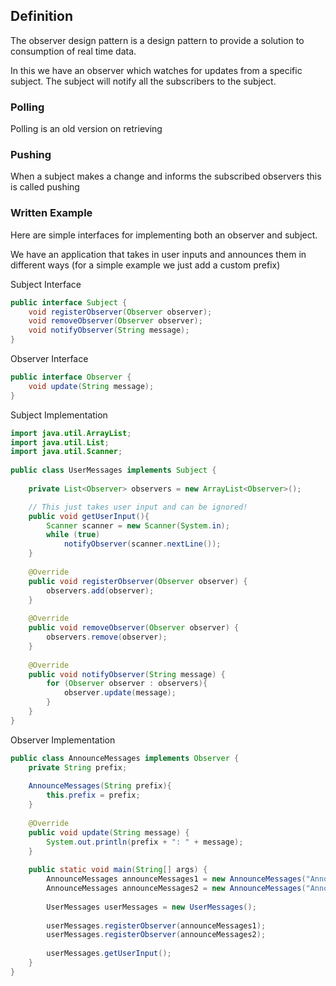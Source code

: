 ## Definition
The observer design pattern is a design pattern to provide a solution to consumption of real time data.

In this we have an observer which watches for updates from a specific subject. The subject will notify all the subscribers to the subject.
### Polling
Polling is an old version on retrieving 
### Pushing
When a subject makes a change and informs the subscribed observers this is called pushing
### Written Example
Here are simple interfaces for implementing both an observer and subject.

We have an application that takes in user inputs and announces them in different ways (for a simple example we just add a custom prefix)

Subject Interface
```java
public interface Subject {  
    void registerObserver(Observer observer);  
    void removeObserver(Observer observer);  
    void notifyObserver(String message);  
}
```

Observer Interface
```java
public interface Observer {  
    void update(String message);  
}
```

Subject Implementation
```java
import java.util.ArrayList;  
import java.util.List;  
import java.util.Scanner;  
  
public class UserMessages implements Subject {  
  
    private List<Observer> observers = new ArrayList<Observer>();  

	// This just takes user input and can be ignored!
    public void getUserInput(){  
        Scanner scanner = new Scanner(System.in);  
        while (true)  
            notifyObserver(scanner.nextLine());  
    }  
  
    @Override  
    public void registerObserver(Observer observer) {  
        observers.add(observer);  
    }  
  
    @Override  
    public void removeObserver(Observer observer) {  
        observers.remove(observer);  
    }  
  
    @Override  
    public void notifyObserver(String message) {  
        for (Observer observer : observers){  
            observer.update(message);  
        }  
    }  
}
```

Observer Implementation
```java
public class AnnounceMessages implements Observer {  
    private String prefix;  
  
    AnnounceMessages(String prefix){  
        this.prefix = prefix;  
    }  
  
    @Override  
    public void update(String message) {  
        System.out.println(prefix + ": " + message);  
    }  
  
    public static void main(String[] args) {  
        AnnounceMessages announceMessages1 = new AnnounceMessages("Announcement 1");  
        AnnounceMessages announceMessages2 = new AnnounceMessages("Announcement 2");  
        
        UserMessages userMessages = new UserMessages();  
        
        userMessages.registerObserver(announceMessages1);  
        userMessages.registerObserver(announceMessages2);  
        
        userMessages.getUserInput();  
    }  
}
```